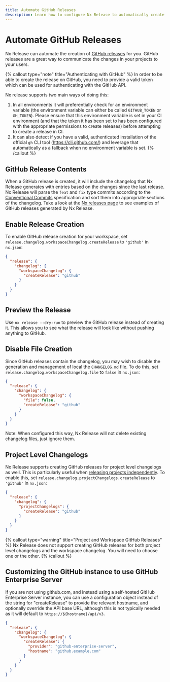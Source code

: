 ```yaml
---
title: Automate GitHub Releases
description: Learn how to configure Nx Release to automatically create GitHub releases with changelogs generated from your conventional commits, for both workspace and project-level releases.
---
```


# Automate GitHub Releases

Nx Release can automate the creation of [GitHub releases](https://docs.github.com/en/repositories/releasing-projects-on-github/managing-releases-in-a-repository) for you. GitHub releases are a great way to communicate the changes in your projects to your users.

<!-- Prettier will mess up the end tag of the callout causing it to capture all content that follows it -->
<!-- prettier-ignore-start -->

{% callout type="note" title="Authenticating with GitHub" %}
In order to be able to create the release on GitHub, you need to provide a valid token which can be used for authenticating with the GitHub API.

Nx release supports two main ways of doing this:

1. In all environments it will preferentially check for an environment variable (the environment variable can either be called `GITHUB_TOKEN` or `GH_TOKEN`). Please ensure that this environment variable is set in your CI environment (and that the token it has been set to has been configured with the appropriate permissions to create releases) before attempting to create a release in CI.
2. It can also detect if you have a valid, authenticated installation of the official `gh` CLI tool (https://cli.github.com/) and leverage that automatically as a fallback when no environment variable is set.
{% /callout %}
<!-- prettier-ignore-end -->

## GitHub Release Contents

When a GitHub release is created, it will include the changelog that Nx Release generates with entries based on the changes since the last release. Nx Release will parse the `feat` and `fix` type commits according to the [Conventional Commits](https://www.conventionalcommits.org/en/v1.0.0/) specification and sort them into appropriate sections of the changelog. Take a look at the [Nx releases page](https://github.com/nrwl/nx/releases) to see examples of GitHub releases generated by Nx Release.

## Enable Release Creation

To enable GitHub release creation for your workspace, set `release.changelog.workspaceChangelog.createRelease` to `'github'` in `nx.json`:

```json
{
  "release": {
    "changelog": {
      "workspaceChangelog": {
        "createRelease": "github"
      }
    }
  }
}
```

## Preview the Release

Use `nx release --dry-run` to preview the GitHub release instead of creating it. This allows you to see what the release will look like without pushing anything to GitHub.

## Disable File Creation

Since GitHub releases contain the changelog, you may wish to disable the generation and management of local the `CHANGELOG.md` file. To do this, set `release.changelog.workspaceChangelog.file` to `false` in `nx.json`:

```json
{
  "release": {
    "changelog": {
      "workspaceChangelog": {
        "file": false,
        "createRelease": "github"
      }
    }
  }
}
```

Note: When configured this way, Nx Release will not delete existing changelog files, just ignore them.

## Project Level Changelogs

Nx Release supports creating GitHub releases for project level changelogs as well. This is particularly useful when [releasing projects independently](/recipes/nx-release/release-projects-independently). To enable this, set `release.changelog.projectChangelogs.createRelease` to `'github'` in `nx.json`:

```json
{
  "release": {
    "changelog": {
      "projectChangelogs": {
        "createRelease": "github"
      }
    }
  }
}
```

{% callout type="warning" title="Project and Workspace GitHub Releases" %}
Nx Release does not support creating GitHub releases for both project level changelogs and the workspace changelog. You will need to choose one or the other.
{% /callout %}

## Customizing the GitHub instance to use GitHub Enterprise Server

If you are not using github.com, and instead using a self-hosted GitHub Enterprise Server instance, you can use a configuration object instead of the string for "createRelease" to provide the relevant hostname, and optionally override the API base URL, although this is not typically needed as it will default to `https://${hostname}/api/v3`.

```json
{
  "release": {
    "changelog": {
      "workspaceChangelog": {
        "createRelease": {
          "provider": "github-enterprise-server",
          "hostname": "github.example.com"
        }
      }
    }
  }
}
```
